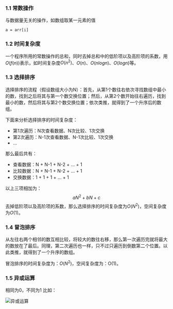 ### 1.1 常数操作
与数据量无关的操作，如数组取某一元素的值
```
a = arr[i]
```

### 1.2 时间复杂度
一个程序所用的常数操作的总和，同时去掉总和中的低阶项以及高阶项的系数，用$O(f(n))$表示，如时间复杂度$O(n^2)$、$O(n)$、$O(nlogn)$、$O(logn)$等。

### 1.3 选择排序
选择排序的流程（假设数组大小为N）：首先，从第1个数往右依次寻找数组中最小的数，找到之后将其与第一个数交换位置；然后，从第2个数开始往右遍历，找到最小的数，然后将其与第2个数交换位置；依次类推，就得到了一个升序后的数组。

下面来分析选择排序的时间复杂度：

* 第1次遍历：N次查看数据、N次比较、1次交换
* 第2次遍历：N-1次查看数据、N-1次比较、1次交换
* ...

那么最后共有：
* 查看数据：N + N-1 + N-2 + ... + 1
* 比较数据：N + N-1 + N-2 + ... + 1
* 交换数据：1 + 1   + 1   + ... + 1

以上三项相加为：$$aN^2 + bN + c$$
去掉低阶项以及高阶项的系数，那么选择排序的时间复杂度为$O(N^2)$，空间复杂度为$O(1)$。

### 1.4 冒泡排序
从左往右两个相邻的数互相比较，将较大的数往右移，那么第一次遍历完就将最大的数放在了最后。同理，第二次遍历也一样，只不过只遍历到倒数第二个位置。以此类推，就得到了一个升序的数组。

冒泡排序的时间复杂度为：$O(N^2)$，空间复杂度为：O(1)。

### 1.5 异或运算
相同为0，不同为1
比如：

![异或运算](D:\leetcode\AlgorithmForWork\images\异或运算.png)